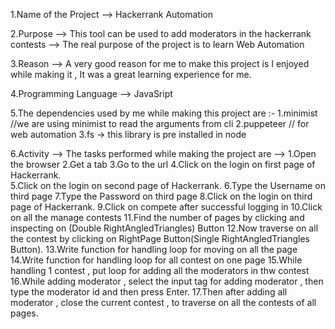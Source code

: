 1.Name of the Project -->  Hackerrank Automation

2.Purpose --> This tool can be used to add moderators in the hackerrank contests
          --> The real purpose of the project is to learn Web Automation

3.Reason --> A very good reason for me to make this project is I enjoyed while making it , It was a great learning experience for me.

4.Programming Language --> JavaSript

5.The dependencies used by me while making this project are :- 1.minimist //we are using minimist to read the arguments from cli
                                                               2.puppeteer // for web automation
                                                               3.fs -> this library is pre installed in node
                                                               
6.Activity --> The tasks performed while making the project are -->
              1.Open the browser
              2.Get a tab
              3.Go to the url 
              4.Click on the login on first page of Hackerrank.   
              5.Click on the login on second page of Hackerrank. 
              6.Type the Username on third page
              7.Type the Password on third page
              8.Click on the login on third page of Hackerrank. 
              9.Click on compete after successful logging in
              10.Click on all the manage contests
              11.Find the number of pages by clicking and inspecting on (Double RightAngledTriangles) Button 
              12.Now traverse on all the contest by clicking on RightPage Button(Single RightAngledTriangles Button).
              13.Write function for handling loop for moving on all the page 
              14.Write function for handling loop for all contest on one page
              15.While handling 1 contest , put loop for adding all the moderators in thw contest 
              16.While adding moderator , select the input tag for adding moderator , then type the moderator id and then press Enter.
              17.Then after adding all moderator , close the current contest , to traverse on all the contests of all pages.

                                                                      